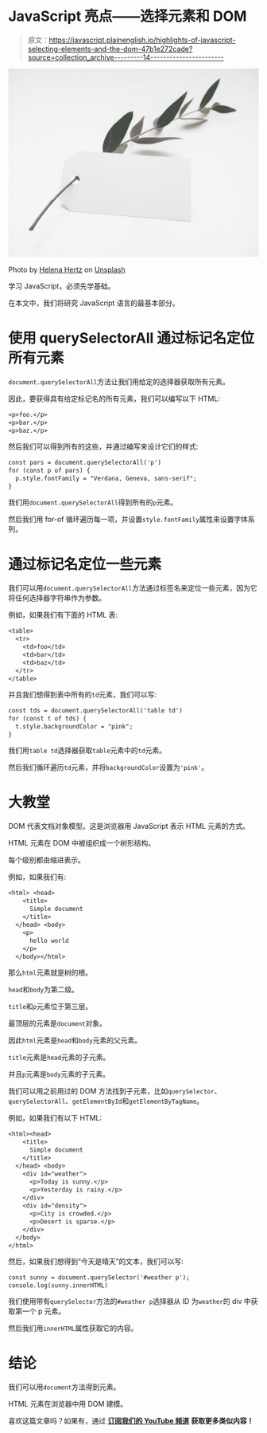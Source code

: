 # JavaScript 亮点——选择元素和 DOM

> 原文：<https://javascript.plainenglish.io/highlights-of-javascript-selecting-elements-and-the-dom-47b1e272cade?source=collection_archive---------14----------------------->

![](img/ecfb0d7ee179e1df57553e6bbdb36a03.png)

Photo by [Helena Hertz](https://unsplash.com/@imperiumnordique?utm_source=medium&utm_medium=referral) on [Unsplash](https://unsplash.com?utm_source=medium&utm_medium=referral)

学习 JavaScript，必须先学基础。

在本文中，我们将研究 JavaScript 语言的最基本部分。

# 使用 querySelectorAll 通过标记名定位所有元素

`document.querySelectorAll`方法让我们用给定的选择器获取所有元素。

因此，要获得具有给定标记名的所有元素，我们可以编写以下 HTML:

```
<p>foo.</p>
<p>bar.</p>
<p>baz.</p>
```

然后我们可以得到所有的这些，并通过编写来设计它们的样式:

```
const pars = document.querySelectorAll('p')
for (const p of pars) {
  p.style.fontFamily = "Verdana, Geneva, sans-serif";
}
```

我们用`document.querySelectorAll`得到所有的`p`元素。

然后我们用 for-of 循环遍历每一项，并设置`style.fontFamily`属性来设置字体系列。

# 通过标记名定位一些元素

我们可以用`document.querySelectorAll`方法通过标签名来定位一些元素，因为它将任何选择器字符串作为参数。

例如，如果我们有下面的 HTML 表:

```
<table>
  <tr>
    <td>foo</td>
    <td>bar</td>
    <td>baz</td>
  </tr>
</table>
```

并且我们想得到表中所有的`td`元素，我们可以写:

```
const tds = document.querySelectorAll('table td')
for (const t of tds) {
  t.style.backgroundColor = "pink";
}
```

我们用`table td`选择器获取`table`元素中的`td`元素。

然后我们循环遍历`td`元素，并将`backgroundColor`设置为`'pink'`。

# 大教堂

DOM 代表文档对象模型。这是浏览器用 JavaScript 表示 HTML 元素的方式。

HTML 元素在 DOM 中被组织成一个树形结构。

每个级别都由缩进表示。

例如，如果我们有:

```
<html> <head>
    <title>
      Simple document
    </title>
  </head> <body>
    <p>
      hello world
    </p>
  </body></html>
```

那么`html`元素就是树的根。

`head`和`body`为第二级。

`title`和`p`元素位于第三层。

最顶层的元素是`document`对象。

因此`html`元素是`head`和`body`元素的父元素。

`title`元素是`head`元素的子元素。

并且`p`元素是`body`元素的子元素。

我们可以用之前用过的 DOM 方法找到子元素，比如`querySelector`、`querySelectorAll`、`getElementById`和`getElementByTagName`。

例如，如果我们有以下 HTML:

```
<html><head>
    <title>
      Simple document
    </title>
  </head> <body>
    <div id="weather">
      <p>Today is sunny.</p>
      <p>Yesterday is rainy.</p>
    </div>
    <div id="density">
      <p>City is crowded.</p>
      <p>Desert is sparse.</p>
    </div>
  </body>  
</html>
```

然后，如果我们想得到“今天是晴天”的文本，我们可以写:

```
const sunny = document.querySelector('#weather p');
console.log(sunny.innerHTML)
```

我们使用带有`querySelector`方法的`#weather p`选择器从 ID 为`weather`的 div 中获取第一个 p 元素。

然后我们用`innerHTML`属性获取它的内容。

# 结论

我们可以用`document`方法得到元素。

HTML 元素在浏览器中用 DOM 建模。

喜欢这篇文章吗？如果有，通过 [**订阅我们的 YouTube 频道**](https://www.youtube.com/channel/UCtipWUghju290NWcn8jhyAw?sub_confirmation=true) **获取更多类似内容！**